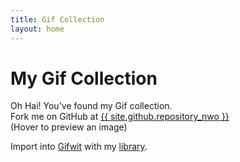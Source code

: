 ```yaml
---
title: Gif Collection
layout: home
---
```


# My Gif Collection

<p>Oh Hai! You've found my Gif collection. <br>Fork me on GitHub at <a href="{{ site.github.repository_url }}" title="Revision {{ site.github.build_revision }}">{{ site.github.repository_nwo }}</a> <br> (Hover to preview an image)</p>

<p>Import into <a href="http://gifwit.com/">Gifwit</a> with my <a href="library.gifwit">library</a>.</p>
